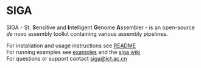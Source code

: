 # SIGA

SIGA - St. **S**ensitive and **I**ntelligent **G**enome **A**ssembler - is an open-source *de* novo  assembly toolkit containing various assembly pipelines. 

For installation and usage instructions see [README](README)<br>
For running examples see [examples](examples) and the [siga wiki](https://github.com/chungongyu/siga/wiki)<br>
For questions or support contact [siga@ict.ac.cn](mailto:siga@ict.ac.cn)<br>
